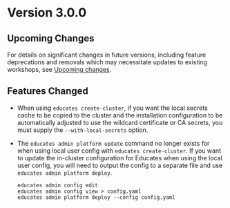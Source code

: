 Version 3.0.0
=============

Upcoming Changes
----------------

For details on significant changes in future versions, including feature
deprecations and removals which may necessitate updates to existing workshops,
see [Upcoming changes](upcoming-changes).

Features Changed
----------------

* When using `educates create-cluster`, if you want the local secrets cache to
  be copied to the cluster and the installation configuration to be
  automatically adjusted to use the wildcard certificate or CA secrets, you must
  supply the `--with-local-secrets` option.

* The `educates admin platform update` command no longer exists for when using
  local user config with `educates create-cluster`. If you want to update the
  in-cluster configuration for Educates when using the local user config, you
  will need to output the config to a separate file and use `educates admin
  platform deploy`.

  ```
  educates admin config edit
  educates admin config view > config.yaml
  educates admin platform deploy --config config.yaml
  ```
